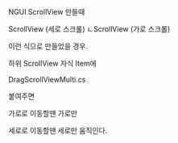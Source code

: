 NGUI ScrollView 만들때 

ScrollView (세로 스크롤)
ㄴScrollView (가로 스크롤)

이런 식으로 만들었을 경우.

하위 ScrollView 자식 Item에 

DragScrollViewMulti.cs

붙여주면 

가로로 이동할땐 가로만

세로로 이동할땐 세로만 움직인다.

